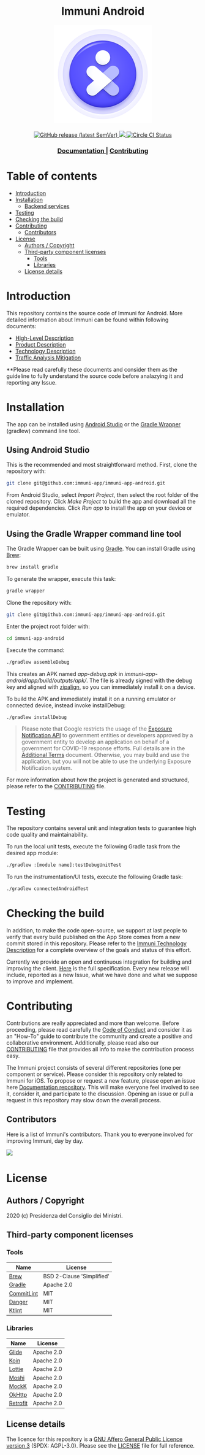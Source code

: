 
<h1 align="center">Immuni Android</h1>
 
<div align="center">
<img widht="256" height="256" src=".github/logo.png">
</div>

<br />

<div align="center">
    <!-- Latest Release -->
    <a href="https://github.com/immuni-app/app-android/releases">
      <img alt="GitHub release (latest SemVer)"
      src="https://img.shields.io/github/v/release/immuni-app/app-android">
    </a>
    <!-- CoC -->
		<a href="CODE_OF_CONDUCT.md">
      <img src="https://img.shields.io/badge/Contributor%20Covenant-v2.0%20adopted-ff69b4.svg" />
    </a>
    <a href="https://circleci.com/gh/immuni-app/immuni-app-android">
      <img alt="Circle CI Status"
      src="https://circleci.com/gh/immuni-app/immuni-app-android.svg?style=svg">
    </a>
</div>

<div align="center">
  <h3>
    <a href="https://github.com/immuni-app/documentation">
      Documentation
    </a>
    <span> | </span>    
    <a href="CONTRIBUTING.md">
      Contributing
    </a>
  </h3>
</div>

# Table of contents

- [Introduction](#introduction)
- [Installation](#installation)
  - [Backend services](#backend-services)
- [Testing](#testing)
- [Checking the build](#checking-the-build)
- [Contributing](#contributing)
  - [Contributors](#contributors)
- [License](#license)
  - [Authors / Copyright](#authors---copyright)
  - [Third-party component licenses](#third-party-component-licenses)
    - [Tools](#tools)
    - [Libraries](#libraries)
  - [License details](#license-details)

# Introduction

This repository contains the source code of Immuni for Android. More detailed information about Immuni can be found within following documents:

- [High-Level Description](https://github.com/immuni-app/documentation)
- [Product Description](https://github.com/immuni-app/documentation/blob/master/Product%20Description.md)
- [Technology Description](https://github.com/immuni-app/documentation/blob/master/Technology%20Description.md)
- [Traffic Analysis Mitigation](https://github.com/immuni-app/immuni-documentation/blob/master/Traffic%20Analysis%20Mitigation.md)

**Please read carefully these documents and consider them as the guideline to fully understand the source code before analazying it and reporting any Issue.


# Installation

The app can be installed using [Android Studio](https://developer.android.com/studio) or the [Gradle Wrapper](https://docs.gradle.org/current/userguide/gradle_wrapper.html) (gradlew) command line tool.

## Using Android Studio

This is the recommended and most straightforward method. First, clone the repository with:

```sh
git clone git@github.com:immuni-app/immuni-app-android.git
```

From Android Studio, select *Import Project*, then select the root folder of the cloned repository.
Click *Make Project* to build the app and download all the required dependencies.
Click *Run app* to install the app on your device or emulator.

## Using the Gradle Wrapper command line tool

The Gradle Wrapper can be built using [Gradle](https://docs.gradle.org/current/userguide/installation.html#installation). You can install Gradle using [Brew](https://brew.sh/):

```sh
brew install gradle
```

To generate the wrapper, execute this task:

```sh
gradle wrapper
```
 
Clone the repository with:

```sh
git clone git@github.com:immuni-app/immuni-app-android.git
```

Enter the project root folder with:

```sh
cd immuni-app-android
```

Execute the command:

  
```sh
./gradlew assembleDebug
```
  
This creates an APK named *app-debug.apk* in *immuni-app-android/app/build/outputs/apk/*. The file is already signed with the debug key and aligned with [zipalign](https://developer.android.com/studio/command-line/zipalign), so you can immediately install it on a device.

To build the APK and immediately install it on a running emulator or connected device, instead invoke installDebug:

```sh
./gradlew installDebug
```
  

>Please note that Google restricts the usage of the [Exposure Notification API](https://www.google.com/covid19/exposurenotifications/) to government entities or developers approved by a government entity to develop an application on behalf of a government for COVID-19 response efforts. Full details are in the [Additional Terms](https://blog.google/documents/72/Exposure_Notifications_Service_Additional_Terms.pdf) document. Otherwise, you may build and use the application, but you will not be able to use the underlying Exposure Notification system.

For more information about how the project is generated and structured, please refer to the [CONTRIBUTING](CONTRIBUTING.md) file.

# Testing

The repository contains several unit and integration tests to guarantee high code quality and maintainability.

To run the local unit tests, execute the following Gradle task from the desired app module:

```sh
./gradlew :[module name]:testDebugUnitTest
```

To run the instrumentation/UI tests, execute the following Gradle task:

```sh
./gradlew connectedAndroidTest
```

# Checking the build

In addition, to make the code open-source, we support at last people to verify that every build published on the App Store comes from a new commit stored in this repository. Please refer to the [Immuni Technology Description](https://github.com/immuni-app/documentation/blob/master/Technology%20Description.md#android-app-technologies) for a complete overview of the goals and status of this effort.

Currently we provide an open and continuous integration for building and improving the client. [Here](.circleci/config.yml) is the full specification. Every new release will include, reported as a new Issue, what we have done and what we suppose to improve and implement.

# Contributing

Contributions are really appreciated and more than welcome. Before proceeding, please read carefully the [Code of Conduct](CODE_OF_CONDUCT.md) and consider it as an "How-To" guide to contribute the community and create a positive and collaborative environment. Additionally, please read also our [CONTRIBUTING](CONTRIBUTING.md) file that provides all info to make the contribution process easy.

The Immuni project consists of several different repositories (one per component or service). Please consider this repository only related to Immuni for iOS. To propose or request a new feature, please open an issue here [Documentation repository](https://github.com/immuni-app/immuni-documentation). 
This will make everyone feel involved to see it, consider it, and participate to the discussion. Opening an issue or pull a request in this repository may slow down the overall process.

## Contributors

Here is a list of Immuni's contributors. Thank you to everyone involved for improving Immuni, day by day.

<a href="https://github.com/immuni-app/immuni-app-android/graphs/contributors">
  <img
  src="https://contributors-img.web.app/image?repo=immuni-app/immuni-app-android"
  />
</a>

# License

## Authors / Copyright

2020 (c) Presidenza del Consiglio dei Ministri.

## Third-party component licenses

### Tools

| Name                                                        | License                   |
| ----------------------------------------------------------- | ------------------------- |
| [Brew](https://brew.sh/)                                    | BSD 2-Clause 'Simplified' |
| [Gradle](https://gradle.org/)                         | Apache 2.0                       |
| [CommitLint](https://commitlint.js.org/#/)                  | MIT                       |
| [Danger](https://danger.systems/js/)                        | MIT                       |
| [Ktlint](https://github.com/pinterest/ktlint) | MIT                       |


### Libraries

| Name                                                       | License    |
| ---------------------------------------------------------- | ---------- |
| [Glide](https://github.com/bumptech/glide)    | Apache 2.0        |
| [Koin](https://github.com/InsertKoinIO/koin) | Apache 2.0        |
| [Lottie](https://github.com/airbnb/lottie-android)       | Apache 2.0        |
| [Moshi](https://github.com/square/moshi)          | Apache 2.0        |
| [MockK](https://github.com/mockk/mockk)             | Apache 2.0        |
| [OkHttp](https://github.com/square/okhttp/)            | Apache 2.0 |
| [Retrofit](https://github.com/square/retrofit)      | Apache 2.0        |

## License details

The licence for this repository is a [GNU Affero General Public Licence version 3](https://www.gnu.org/licenses/agpl-3.0.html) (SPDX: AGPL-3.0). Please see the [LICENSE](LICENSE) file for full reference.
